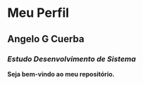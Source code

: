 # Meu Perfil 

## Angelo G Cuerba

### ***Estudo Desenvolvimento de Sistema***

**Seja bem-vindo ao meu repositório.**